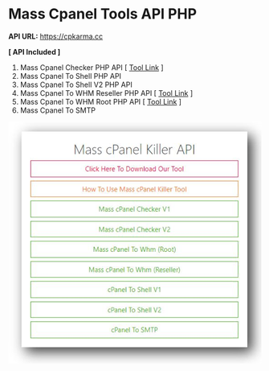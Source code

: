 # Mass Cpanel Tools API PHP

**API URL:** https://cpkarma.cc

**[ API Included ]**
1. Mass Cpanel Checker PHP API [ [Tool Link](https://github.com/orionhridoy/Mass-Cpanel-Checker-Php) ]
2. Mass Cpanel To Shell PHP API
3. Mass Cpanel To Shell V2 PHP API
4. Mass Cpanel To WHM Reseller PHP API [ [Tool Link](https://github.com/orionhridoy/Mass-Cpanel-To-WHM-Php) ]
5. Mass Cpanel To WHM Root PHP API [ [Tool Link](https://github.com/orionhridoy/Mass-Cpanel-To-WHM-Php) ]
6. Mass Cpanel To SMTP

<img src=image/pic.JPG>
